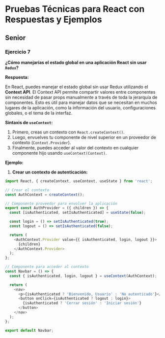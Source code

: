 # Pruebas Técnicas para React con Respuestas y Ejemplos

## Senior

### Ejercicio 7
**¿Cómo manejarías el estado global en una aplicación React sin usar `Redux`?**

**Respuesta:**

En React, puedes manejar el estado global sin usar Redux utilizando el **Context API**. El Context API permite compartir valores entre componentes sin necesidad de pasar props manualmente a través de toda la jerarquía de componentes. Esto es útil para manejar datos que se necesitan en muchos lugares de la aplicación, como la información del usuario, configuraciones globales, o el tema de la interfaz.

**Sintaxis de `useContext`:**
1. Primero, creas un contexto con `React.createContext()`.
2. Luego, envuelves tu componente de nivel superior en un proveedor de contexto (`Context.Provider`).
3. Finalmente, puedes acceder al valor del contexto en cualquier componente hijo usando `useContext(Context)`.

**Ejemplo:**

1. **Crear un contexto de autenticación:**

```javascript
import React, { createContext, useContext, useState } from 'react';

// Crear el contexto
const AuthContext = createContext();

// Componente proveedor para envolver la aplicación
export const AuthProvider = ({ children }) => {
  const [isAuthenticated, setIsAuthenticated] = useState(false);

  const login = () => setIsAuthenticated(true);
  const logout = () => setIsAuthenticated(false);

  return (
    <AuthContext.Provider value={{ isAuthenticated, login, logout }}>
      {children}
    </AuthContext.Provider>
  );
};

// Componente para acceder al contexto
const Navbar = () => {
  const { isAuthenticated, login, logout } = useContext(AuthContext);

  return (
    <nav>
      <p>{isAuthenticated ? 'Bienvenido, Usuario' : 'No autenticado'}</p>
      <button onClick={isAuthenticated ? logout : login}>
        {isAuthenticated ? 'Cerrar sesión' : 'Iniciar sesión'}
      </button>
    </nav>
  );
};

export default Navbar;
